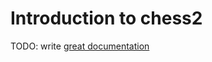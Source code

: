 # Introduction to chess2

TODO: write [great documentation](http://jacobian.org/writing/great-documentation/what-to-write/)
